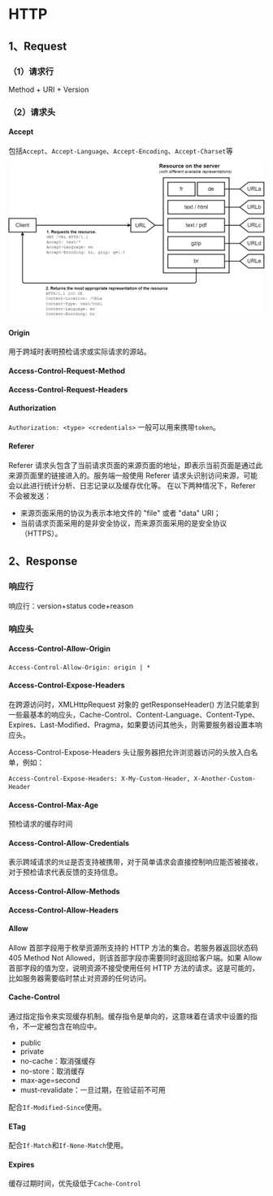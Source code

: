 # HTTP

## 1、Request

### （1）请求行

Method + URI + Version

### （2）请求头

#### Accept

包括`Accept`、`Accept-Language`、`Accept-Encoding`、`Accept-Charset`等

<img src="./img/httpnegoserver.png" alt="img" style="zoom:50%;" />

#### Origin

用于跨域时表明预检请求或实际请求的源站。

#### Access-Control-Request-Method

#### Access-Control-Request-Headers

#### Authorization

`Authorization: <type> <credentials>`
一般可以用来携带`token`。

#### Referer
Referer 请求头包含了当前请求页面的来源页面的地址，即表示当前页面是通过此来源页面里的链接进入的。服务端一般使用 Referer 请求头识别访问来源，可能会以此进行统计分析、日志记录以及缓存优化等。
在以下两种情况下，Referer 不会被发送：

- 来源页面采用的协议为表示本地文件的 "file" 或者 "data" URI；
- 当前请求页面采用的是非安全协议，而来源页面采用的是安全协议（HTTPS）。

## 2、Response

### 响应行

响应行：version+status code+reason

### 响应头

#### Access-Control-Allow-Origin

`Access-Control-Allow-Origin: origin | *`

#### Access-Control-Expose-Headers

在跨源访问时，XMLHttpRequest 对象的 getResponseHeader() 方法只能拿到一些最基本的响应头，Cache-Control、Content-Language、Content-Type、Expires、Last-Modified、Pragma，如果要访问其他头，则需要服务器设置本响应头。

Access-Control-Expose-Headers 头让服务器把允许浏览器访问的头放入白名单，例如：

```text
Access-Control-Expose-Headers: X-My-Custom-Header, X-Another-Custom-Header
```

#### Access-Control-Max-Age

预检请求的缓存时间

#### Access-Control-Allow-Credentials

表示跨域请求的`凭证`是否支持被携带，对于简单请求会直接控制响应能否被接收，对于预检请求代表反馈的支持信息。

#### Access-Control-Allow-Methods

#### Access-Control-Allow-Headers

#### Allow

Allow 首部字段用于枚举资源所支持的 HTTP 方法的集合。若服务器返回状态码 405 Method Not Allowed，则该首部字段亦需要同时返回给客户端。如果 Allow 首部字段的值为空，说明资源不接受使用任何 HTTP 方法的请求。这是可能的，比如服务器需要临时禁止对资源的任何访问。

#### Cache-Control

通过指定指令来实现缓存机制。缓存指令是单向的，这意味着在请求中设置的指令，不一定被包含在响应中。

- public
- private
- no-cache：取消强缓存
- no-store：取消缓存
- max-age=second
- must-revalidate：一旦过期，在验证前不可用

配合`If-Modified-Since`使用。

#### ETag

配合`If-Match`和`If-None-Match`使用。

#### Expires

缓存过期时间，优先级低于`Cache-Control`

